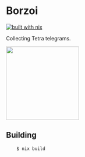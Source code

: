 # Borzoi

[![built with nix](https://builtwithnix.org/badge.svg)](https://builtwithnix.org)

Collecting Tetra telegrams.

<img src="https://hedgedoc.c3d2.de/uploads/b90b69fc-8028-4bab-b773-6a1aa9342534.jpeg" width="200" />


## Building

```bash
    $ nix build
```
